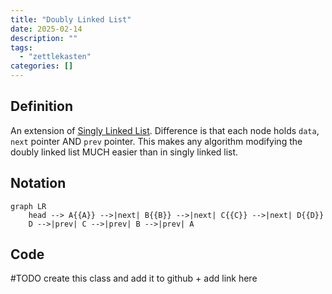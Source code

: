 ```yaml
---
title: "Doubly Linked List"
date: 2025-02-14
description: ""
tags: 
  - "zettlekasten"
categories: []
---
```


## Definition
An extension of [Singly Linked List](Singly%20Linked%20List.md). Difference is that each node holds `data`, `next` pointer AND `prev` pointer. This makes any algorithm modifying the doubly linked list MUCH easier than in singly linked list.

## Notation
```mermaid
graph LR
    head --> A{{A}} -->|next| B{{B}} -->|next| C{{C}} -->|next| D{{D}}
	D -->|prev| C -->|prev| B -->|prev| A
```


## Code
#TODO  create this class and add it to github + add link here